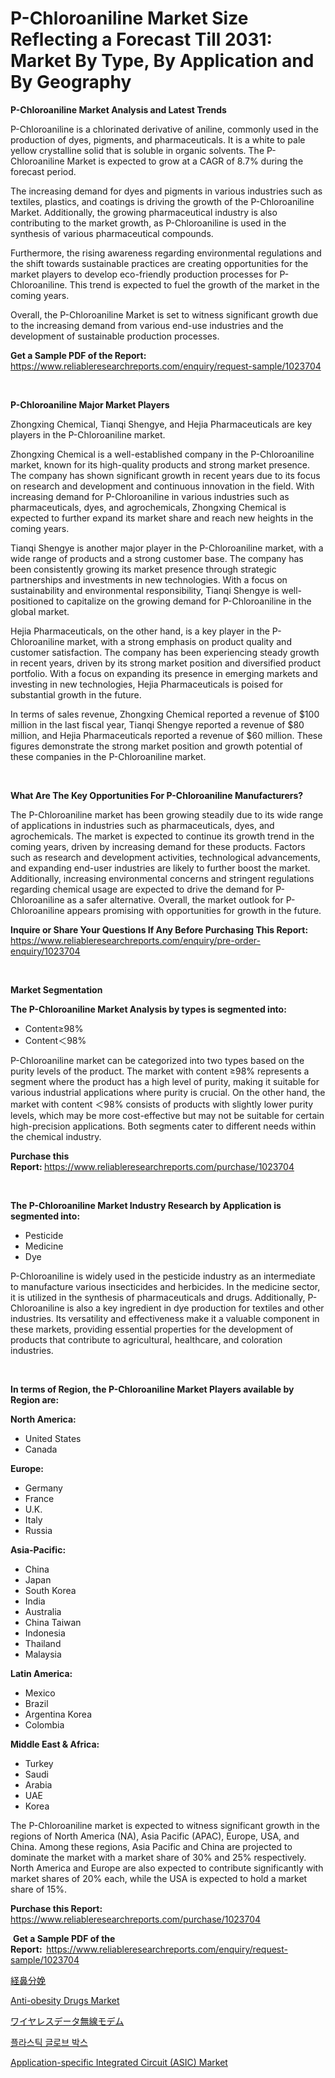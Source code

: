 <p><h1>P-Chloroaniline Market Size Reflecting a Forecast Till 2031: Market By Type, By Application and By Geography</h1></p><p><strong>P-Chloroaniline Market Analysis and Latest Trends</strong></p>
<p><p>P-Chloroaniline is a chlorinated derivative of aniline, commonly used in the production of dyes, pigments, and pharmaceuticals. It is a white to pale yellow crystalline solid that is soluble in organic solvents. The P-Chloroaniline Market is expected to grow at a CAGR of 8.7% during the forecast period.</p><p>The increasing demand for dyes and pigments in various industries such as textiles, plastics, and coatings is driving the growth of the P-Chloroaniline Market. Additionally, the growing pharmaceutical industry is also contributing to the market growth, as P-Chloroaniline is used in the synthesis of various pharmaceutical compounds.</p><p>Furthermore, the rising awareness regarding environmental regulations and the shift towards sustainable practices are creating opportunities for the market players to develop eco-friendly production processes for P-Chloroaniline. This trend is expected to fuel the growth of the market in the coming years.</p><p>Overall, the P-Chloroaniline Market is set to witness significant growth due to the increasing demand from various end-use industries and the development of sustainable production processes.</p></p>
<p><strong>Get a Sample PDF of the Report:&nbsp;</strong> <a href="https://www.reliableresearchreports.com/enquiry/request-sample/1023704">https://www.reliableresearchreports.com/enquiry/request-sample/1023704</a></p>
<p>&nbsp;</p>
<p><strong>P-Chloroaniline Major Market Players</strong></p>
<p><p>Zhongxing Chemical, Tianqi Shengye, and Hejia Pharmaceuticals are key players in the P-Chloroaniline market.</p><p>Zhongxing Chemical is a well-established company in the P-Chloroaniline market, known for its high-quality products and strong market presence. The company has shown significant growth in recent years due to its focus on research and development and continuous innovation in the field. With increasing demand for P-Chloroaniline in various industries such as pharmaceuticals, dyes, and agrochemicals, Zhongxing Chemical is expected to further expand its market share and reach new heights in the coming years.</p><p>Tianqi Shengye is another major player in the P-Chloroaniline market, with a wide range of products and a strong customer base. The company has been consistently growing its market presence through strategic partnerships and investments in new technologies. With a focus on sustainability and environmental responsibility, Tianqi Shengye is well-positioned to capitalize on the growing demand for P-Chloroaniline in the global market.</p><p>Hejia Pharmaceuticals, on the other hand, is a key player in the P-Chloroaniline market, with a strong emphasis on product quality and customer satisfaction. The company has been experiencing steady growth in recent years, driven by its strong market position and diversified product portfolio. With a focus on expanding its presence in emerging markets and investing in new technologies, Hejia Pharmaceuticals is poised for substantial growth in the future.</p><p>In terms of sales revenue, Zhongxing Chemical reported a revenue of $100 million in the last fiscal year, Tianqi Shengye reported a revenue of $80 million, and Hejia Pharmaceuticals reported a revenue of $60 million. These figures demonstrate the strong market position and growth potential of these companies in the P-Chloroaniline market.</p></p>
<p>&nbsp;</p>
<p><strong>What Are The Key Opportunities For P-Chloroaniline Manufacturers?</strong></p>
<p><p>The P-Chloroaniline market has been growing steadily due to its wide range of applications in industries such as pharmaceuticals, dyes, and agrochemicals. The market is expected to continue its growth trend in the coming years, driven by increasing demand for these products. Factors such as research and development activities, technological advancements, and expanding end-user industries are likely to further boost the market. Additionally, increasing environmental concerns and stringent regulations regarding chemical usage are expected to drive the demand for P-Chloroaniline as a safer alternative. Overall, the market outlook for P-Chloroaniline appears promising with opportunities for growth in the future.</p></p>
<p><strong>Inquire or Share Your Questions If Any Before Purchasing This Report:</strong> <a href="https://www.reliableresearchreports.com/enquiry/pre-order-enquiry/1023704">https://www.reliableresearchreports.com/enquiry/pre-order-enquiry/1023704</a></p>
<p>&nbsp;</p>
<p><strong>Market Segmentation</strong></p>
<p><strong>The P-Chloroaniline Market Analysis by types is segmented into:</strong></p>
<p><ul><li>Content≥98%</li><li>Content＜98%</li></ul></p>
<p><p>P-Chloroaniline market can be categorized into two types based on the purity levels of the product. The market with content ≥98% represents a segment where the product has a high level of purity, making it suitable for various industrial applications where purity is crucial. On the other hand, the market with content ＜98% consists of products with slightly lower purity levels, which may be more cost-effective but may not be suitable for certain high-precision applications. Both segments cater to different needs within the chemical industry.</p></p>
<p><strong>Purchase this Report:&nbsp;</strong><a href="https://www.reliableresearchreports.com/purchase/1023704">https://www.reliableresearchreports.com/purchase/1023704</a></p>
<p>&nbsp;</p>
<p><strong>The P-Chloroaniline Market Industry Research by Application is segmented into:</strong></p>
<p><ul><li>Pesticide</li><li>Medicine</li><li>Dye</li></ul></p>
<p><p>P-Chloroaniline is widely used in the pesticide industry as an intermediate to manufacture various insecticides and herbicides. In the medicine sector, it is utilized in the synthesis of pharmaceuticals and drugs. Additionally, P-Chloroaniline is also a key ingredient in dye production for textiles and other industries. Its versatility and effectiveness make it a valuable component in these markets, providing essential properties for the development of products that contribute to agricultural, healthcare, and coloration industries.</p></p>
<p>&nbsp;</p>
<p><strong>In terms of Region, the P-Chloroaniline Market Players available by Region are:</strong></p>
<p>
    <p> <strong> North America: </strong>
        <ul>
            <li>United States</li>
            <li>Canada</li>
        </ul>
        </p> 
    <p> <strong> Europe: </strong>
        <ul>
            <li>Germany</li>
            <li>France</li>
            <li>U.K.</li>
            <li>Italy</li>
            <li>Russia</li>
        </ul>
        </p> 
    <p> <strong> Asia-Pacific: </strong>
        <ul>
            <li>China</li>
            <li>Japan</li>
            <li>South Korea</li>
            <li>India</li>
            <li>Australia</li>
            <li>China Taiwan</li>
            <li>Indonesia</li>
            <li>Thailand</li>
            <li>Malaysia</li>
        </ul>
        </p> 
    <p> <strong> Latin America: </strong>
        <ul>
            <li>Mexico</li>
            <li>Brazil</li>
            <li>Argentina Korea</li>
            <li>Colombia</li>
        </ul>
        </p> 
    <p> <strong> Middle East & Africa: </strong>
        <ul>
            <li>Turkey</li>
            <li>Saudi</li>
            <li>Arabia</li>
            <li>UAE</li>
            <li>Korea</li>
        </ul>
    </p>
    </p>
<p><p>The P-Chloroaniline market is expected to witness significant growth in the regions of North America (NA), Asia Pacific (APAC), Europe, USA, and China. Among these regions, Asia Pacific and China are projected to dominate the market with a market share of 30% and 25% respectively. North America and Europe are also expected to contribute significantly with market shares of 20% each, while the USA is expected to hold a market share of 15%.</p></p>
<p><strong>Purchase this Report: </strong><a href="https://www.reliableresearchreports.com/purchase/1023704">https://www.reliableresearchreports.com/purchase/1023704</a></p>
<p>&nbsp;<strong>Get a Sample PDF of the Report:&nbsp;&nbsp;</strong><a href="https://www.reliableresearchreports.com/enquiry/request-sample/1023704">https://www.reliableresearchreports.com/enquiry/request-sample/1023704</a></p>
<p><strong></strong></p>
<p><p><a href="https://github.com/bucuel854722/Market-Research-Report-List-1/blob/main/4860410194697.md">経鼻分娩</a></p><p><a href="https://issuu.com/reportprime-2/docs/anti-obesity-drugs-market-size-2030.pptx">Anti-obesity Drugs Market</a></p><p><a href="https://github.com/xemfu2379520/Market-Research-Report-List-1/blob/main/5608239194696.md">ワイヤレスデータ無線モデム</a></p><p><a href="https://github.com/khytkeqagplkzqvh/Market-Research-Report-List-1/blob/main/3967003194419.md">플라스틱 글로브 박스</a></p><p><a href="https://issuu.com/reportprime-2/docs/application-specific-integrated-cir_7b0dcf98850735">Application-specific Integrated Circuit (ASIC) Market</a></p></p>